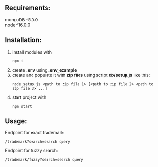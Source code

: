 ## Requirements:

mongoDB ^5.0.0  
node ^16.0.0

## Installation:
1. install modules with  
    ```
    npm i
    ```
2. create **.env** using **.env_example**
3. create and populate it with **zip files** using script **db/setup.js** like this:  
    ```
    node setup.js <path to zip file 1> [<path to zip file 2> <path to zip file 3> ...]
    ```
4. start project with  
    ```
    npm start
    ```

## Usage:

Endpoint for exact trademark: 
``` 
/trademark?search=search query
```

Endpoint for fuzzy search:  
```
/trademark/fuzzy?search=search query
```

